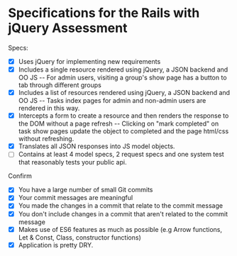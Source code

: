 # Specifications for the Rails with jQuery Assessment

Specs:
- [x] Uses jQuery for implementing new requirements
- [x] Includes a single resource rendered using jQuery, a JSON backend and OO JS -- For admin users, visiting a group's show page has a button to tab through different groups
- [x] Includes a list of resources rendered using jQuery, a JSON backend and OO JS -- Tasks index pages for admin and non-admin users are rendered in this way.
- [x] Intercepts a form to create a resource and then renders the response to the DOM without a page refresh -- Clicking on "mark completed" on task show pages update the object to completed and the page html/css without refreshing.
- [x] Translates all JSON responses into JS model objects.
- [ ] Contains at least 4 model specs, 2 request specs and one system test that reasonably tests your public api.

Confirm
- [x] You have a large number of small Git commits
- [x] Your commit messages are meaningful
- [x] You made the changes in a commit that relate to the commit message
- [x] You don't include changes in a commit that aren't related to the commit message
- [x] Makes use of ES6 features as much as possible (e.g Arrow functions, Let & Const, Class, constructor functions)
- [x] Application is pretty DRY.
